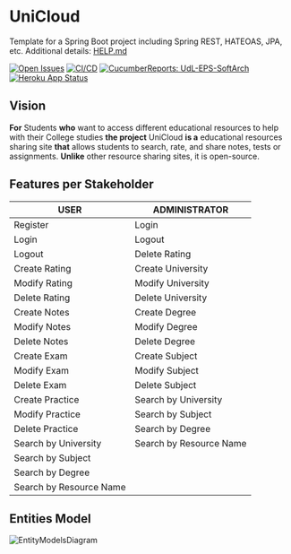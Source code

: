 # UniCloud

Template for a Spring Boot project including Spring REST, HATEOAS, JPA, etc. Additional details: [HELP.md](HELP.md)

[![Open Issues](https://img.shields.io/github/issues-raw/UdL-EPS-SoftArch/UniCloud-API?logo=github)](https://github.com/orgs/UdL-EPS-SoftArch/projects/13)
[![CI/CD](https://github.com/UdL-EPS-SoftArch/UniCloud-API/actions/workflows/ci-cd.yml/badge.svg)](https://github.com/UdL-EPS-SoftArch/UniCloud-API/actions)
[![CucumberReports: UdL-EPS-SoftArch](https://messages.cucumber.io/api/report-collections/faed8ca5-e474-4a1a-a72a-b8e2a2cd69f0/badge)](https://reports.cucumber.io/report-collections/faed8ca5-e474-4a1a-a72a-b8e2a2cd69f0)
[![Heroku App Status](https://heroku-shields.herokuapp.com/unicloud-api)](https://unicloud-api.herokuapp.com)

## Vision

**For** Students **who** want to access different educational resources to help with their College studies 
**the project** UniCloud **is a** educational resources sharing site
**that** allows students to search, rate, and share notes, tests or assignments.
**Unlike** other resource sharing sites, it is open-source.

## Features per Stakeholder

| USER                    | ADMINISTRATOR           |
|-------------------------|-------------------------|
| Register                | Login                   |
| Login                   | Logout                  |
| Logout                  | Delete Rating           |
| Create Rating           | Create University       |
| Modify Rating           | Modify University       |
| Delete Rating           | Delete University       |
| Create Notes            | Create Degree           |
| Modify Notes            | Modify Degree           |
| Delete Notes            | Delete Degree           |
| Create Exam             | Create Subject          |
| Modify Exam             | Modify Subject          |
| Delete Exam             | Delete Subject          |
| Create Practice         | Search by University    |
| Modify Practice         | Search by Subject       |
| Delete Practice         | Search by Degree        |
| Search by University    | Search by Resource Name |
| Search by Subject       |                         |
| Search by Degree        |                         |
| Search by Resource Name |                         |


## Entities Model

![EntityModelsDiagram](http://www.plantuml.com/plantuml/svg/5Sr1gi8m40RW_Jl5ym39x5srI1U2Gg7q034PpK0oASa_U7rrzIs_QI1qM2r_9z5OBB7ryf-1Ovo9UdZxbo3RmmRts1IiyB5LsjFDBUlcjlR4t6EcNULIcYKthrUgGPGMXK1ut5lYue_VCR6chny0?v0)

